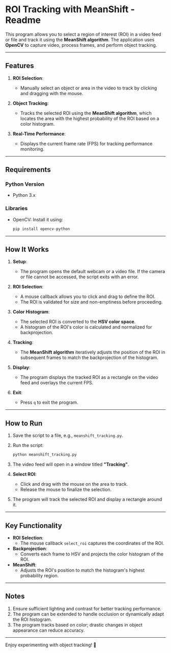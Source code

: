 # ROI Tracking with MeanShift - Readme

This program allows you to select a region of interest (ROI) in a video feed or file and track it using the **MeanShift algorithm**. The application uses **OpenCV** to capture video, process frames, and perform object tracking.

---

## Features

1. **ROI Selection**: 
   - Manually select an object or area in the video to track by clicking and dragging with the mouse.
   
2. **Object Tracking**:
   - Tracks the selected ROI using the **MeanShift algorithm**, which locates the area with the highest probability of the ROI based on a color histogram.

3. **Real-Time Performance**:
   - Displays the current frame rate (FPS) for tracking performance monitoring.

---

## Requirements

### **Python Version**
- Python 3.x

### **Libraries**
- OpenCV: Install it using:
  ```bash
  pip install opencv-python
  ```

---

## How It Works

1. **Setup**:
   - The program opens the default webcam or a video file. If the camera or file cannot be accessed, the script exits with an error.

2. **ROI Selection**:
   - A mouse callback allows you to click and drag to define the ROI.
   - The ROI is validated for size and non-emptiness before proceeding.

3. **Color Histogram**:
   - The selected ROI is converted to the **HSV color space**.
   - A histogram of the ROI's color is calculated and normalized for backprojection.

4. **Tracking**:
   - The **MeanShift algorithm** iteratively adjusts the position of the ROI in subsequent frames to match the backprojection of the histogram.

5. **Display**:
   - The program displays the tracked ROI as a rectangle on the video feed and overlays the current FPS.

6. **Exit**:
   - Press `q` to exit the program.

---

## How to Run

1. Save the script to a file, e.g., `meanshift_tracking.py`.
2. Run the script:
   ```bash
   python meanshift_tracking.py
   ```
3. The video feed will open in a window titled **"Tracking"**.

4. **Select ROI**:
   - Click and drag with the mouse on the area to track.
   - Release the mouse to finalize the selection.

5. The program will track the selected ROI and display a rectangle around it.

---

## Key Functionality

- **ROI Selection**:
  - The mouse callback `select_roi` captures the coordinates of the ROI.
- **Backprojection**:
  - Converts each frame to HSV and projects the color histogram of the ROI.
- **MeanShift**:
  - Adjusts the ROI's position to match the histogram's highest probability region.

---

## Notes

1. Ensure sufficient lighting and contrast for better tracking performance.
2. The program can be extended to handle occlusion or dynamically adapt the ROI histogram.
3. The program tracks based on color; drastic changes in object appearance can reduce accuracy.

---

Enjoy experimenting with object tracking! 🚀
